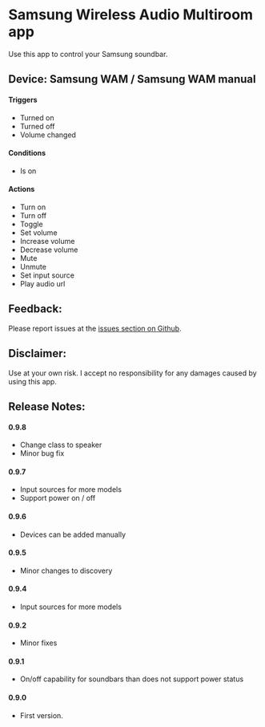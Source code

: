 # Samsung Wireless Audio Multiroom app

Use this app to control your Samsung soundbar.

## Device: Samsung WAM / Samsung WAM manual

#### Triggers

- Turned on
- Turned off
- Volume changed

#### Conditions

- Is on

#### Actions

- Turn on
- Turn off
- Toggle
- Set volume
- Increase volume
- Decrease volume
- Mute 
- Unmute
- Set input source
- Play audio url 

## Feedback:

Please report issues at the [issues section on Github](https://github.com/balmli/com.samsung.wam/issues).

## Disclaimer:

Use at your own risk. I accept no responsibility for any damages caused by using this app.

## Release Notes:

#### 0.9.8

- Change class to speaker
- Minor bug fix

#### 0.9.7

- Input sources for more models
- Support power on / off

#### 0.9.6

- Devices can be added manually

#### 0.9.5

- Minor changes to discovery

#### 0.9.4

- Input sources for more models

#### 0.9.2

- Minor fixes

#### 0.9.1

- On/off capability for soundbars than does not support power status 

#### 0.9.0

- First version.
